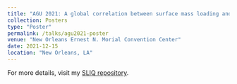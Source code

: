 ```yaml
---
title: "AGU 2021: A global correlation between surface mass loading and seismic activity"
collection: Posters
type: "Poster"
permalink: /talks/agu2021-poster
venue: "New Orleans Ernest N. Morial Convention Center"
date: 2021-12-15
location: "New Orleans, LA"
---
```


For more details, visit my [SLIQ repository](https://github.com/amandasyamsul/SLIQ).
